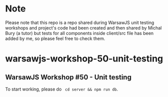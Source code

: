 # Note

Please note that this repo is a repo shared during WarsawJS unit testing workshops and project's code had been created  and then shared by Michal Bury (a tutor) but tests for all components inside client/src file has been added by me, so please feel free to check them. 

# warsawjs-workshop-50-unit-testing

## WarsawJS Workshop #50 - Unit testing

To start working, please do ` cd server && npm run db`.
